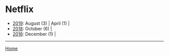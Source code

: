 # Netflix

  * [2019](./netflix-2019.md): 
      August (3) | 
      April (1) | 
  * [2018](./netflix-2018.md): 
      October (6) | 
  * [2016](./netflix-2016.md): 
      December (1) | 

----

[Home](../)
